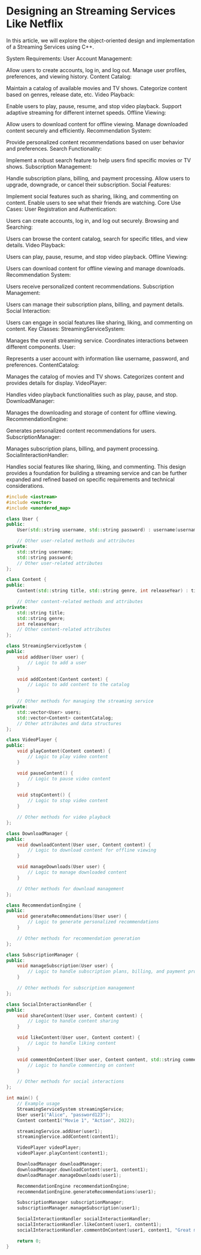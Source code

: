 # Designing an Streaming Services Like Netflix

In this article, we will explore the object-oriented design and implementation of a Streaming Services using C++.


System Requirements:
User Account Management:

Allow users to create accounts, log in, and log out.
Manage user profiles, preferences, and viewing history.
Content Catalog:

Maintain a catalog of available movies and TV shows.
Categorize content based on genres, release date, etc.
Video Playback:

Enable users to play, pause, resume, and stop video playback.
Support adaptive streaming for different internet speeds.
Offline Viewing:

Allow users to download content for offline viewing.
Manage downloaded content securely and efficiently.
Recommendation System:

Provide personalized content recommendations based on user behavior and preferences.
Search Functionality:

Implement a robust search feature to help users find specific movies or TV shows.
Subscription Management:

Handle subscription plans, billing, and payment processing.
Allow users to upgrade, downgrade, or cancel their subscription.
Social Features:

Implement social features such as sharing, liking, and commenting on content.
Enable users to see what their friends are watching.
Core Use Cases:
User Registration and Authentication:

Users can create accounts, log in, and log out securely.
Browsing and Searching:

Users can browse the content catalog, search for specific titles, and view details.
Video Playback:

Users can play, pause, resume, and stop video playback.
Offline Viewing:

Users can download content for offline viewing and manage downloads.
Recommendation System:

Users receive personalized content recommendations.
Subscription Management:

Users can manage their subscription plans, billing, and payment details.
Social Interaction:

Users can engage in social features like sharing, liking, and commenting on content.
Key Classes:
StreamingServiceSystem:

Manages the overall streaming service.
Coordinates interactions between different components.
User:

Represents a user account with information like username, password, and preferences.
ContentCatalog:

Manages the catalog of movies and TV shows.
Categorizes content and provides details for display.
VideoPlayer:

Handles video playback functionalities such as play, pause, and stop.
DownloadManager:

Manages the downloading and storage of content for offline viewing.
RecommendationEngine:

Generates personalized content recommendations for users.
SubscriptionManager:

Manages subscription plans, billing, and payment processing.
SocialInteractionHandler:

Handles social features like sharing, liking, and commenting.
This design provides a foundation for building a streaming service and can be further expanded and refined based on specific requirements and technical considerations.

```cpp
#include <iostream>
#include <vector>
#include <unordered_map>

class User {
public:
    User(std::string username, std::string password) : username(username), password(password) {}

    // Other user-related methods and attributes
private:
    std::string username;
    std::string password;
    // Other user-related attributes
};

class Content {
public:
    Content(std::string title, std::string genre, int releaseYear) : title(title), genre(genre), releaseYear(releaseYear) {}

    // Other content-related methods and attributes
private:
    std::string title;
    std::string genre;
    int releaseYear;
    // Other content-related attributes
};

class StreamingServiceSystem {
public:
    void addUser(User user) {
        // Logic to add a user
    }

    void addContent(Content content) {
        // Logic to add content to the catalog
    }

    // Other methods for managing the streaming service
private:
    std::vector<User> users;
    std::vector<Content> contentCatalog;
    // Other attributes and data structures
};

class VideoPlayer {
public:
    void playContent(Content content) {
        // Logic to play video content
    }

    void pauseContent() {
        // Logic to pause video content
    }

    void stopContent() {
        // Logic to stop video content
    }

    // Other methods for video playback
};

class DownloadManager {
public:
    void downloadContent(User user, Content content) {
        // Logic to download content for offline viewing
    }

    void manageDownloads(User user) {
        // Logic to manage downloaded content
    }

    // Other methods for download management
};

class RecommendationEngine {
public:
    void generateRecommendations(User user) {
        // Logic to generate personalized recommendations
    }

    // Other methods for recommendation generation
};

class SubscriptionManager {
public:
    void manageSubscription(User user) {
        // Logic to handle subscription plans, billing, and payment processing
    }

    // Other methods for subscription management
};

class SocialInteractionHandler {
public:
    void shareContent(User user, Content content) {
        // Logic to handle content sharing
    }

    void likeContent(User user, Content content) {
        // Logic to handle liking content
    }

    void commentOnContent(User user, Content content, std::string comment) {
        // Logic to handle commenting on content
    }

    // Other methods for social interactions
};

int main() {
    // Example usage
    StreamingServiceSystem streamingService;
    User user1("Alice", "password123");
    Content content1("Movie 1", "Action", 2022);

    streamingService.addUser(user1);
    streamingService.addContent(content1);

    VideoPlayer videoPlayer;
    videoPlayer.playContent(content1);

    DownloadManager downloadManager;
    downloadManager.downloadContent(user1, content1);
    downloadManager.manageDownloads(user1);

    RecommendationEngine recommendationEngine;
    recommendationEngine.generateRecommendations(user1);

    SubscriptionManager subscriptionManager;
    subscriptionManager.manageSubscription(user1);

    SocialInteractionHandler socialInteractionHandler;
    socialInteractionHandler.likeContent(user1, content1);
    socialInteractionHandler.commentOnContent(user1, content1, "Great movie!");

    return 0;
}
